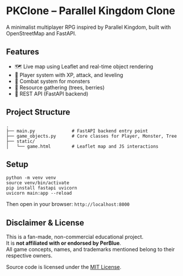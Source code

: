 # PKClone – Parallel Kingdom Clone

A minimalist multiplayer RPG inspired by Parallel Kingdom, built with OpenStreetMap and FastAPI.

## Features

- 🗺️ Live map using Leaflet and real-time object rendering
- 🧙 Player system with XP, attack, and leveling
- 🐺 Combat system for monsters
- 🌳 Resource gathering (trees, berries)
- 🔌 REST API (FastAPI backend)

## Project Structure

```
.
├── main.py              # FastAPI backend entry point
├── game_objects.py      # Core classes for Player, Monster, Tree
├── static/
│   └── game.html        # Leaflet map and JS interactions
```

## Setup

```
python -m venv venv
source venv/bin/activate
pip install fastapi uvicorn
uvicorn main:app --reload
```

Then open in your browser: `http://localhost:8000`

## Disclaimer & License

This is a fan-made, non-commercial educational project.  
It is **not affiliated with or endorsed by PerBlue**.  
All game concepts, names, and trademarks mentioned belong to their respective owners.

Source code is licensed under the [MIT License](LICENSE).
